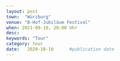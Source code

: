 ```yaml
---
layout: post
town:  "Würzburg"
venue: "B-Hof-Jubiläum Festival"
when: 2021-09-10, 20:00 Uhr
desc: 
keywords: "Tour"
category: tour
date:   2020-10-10 		#publication date
---
```


